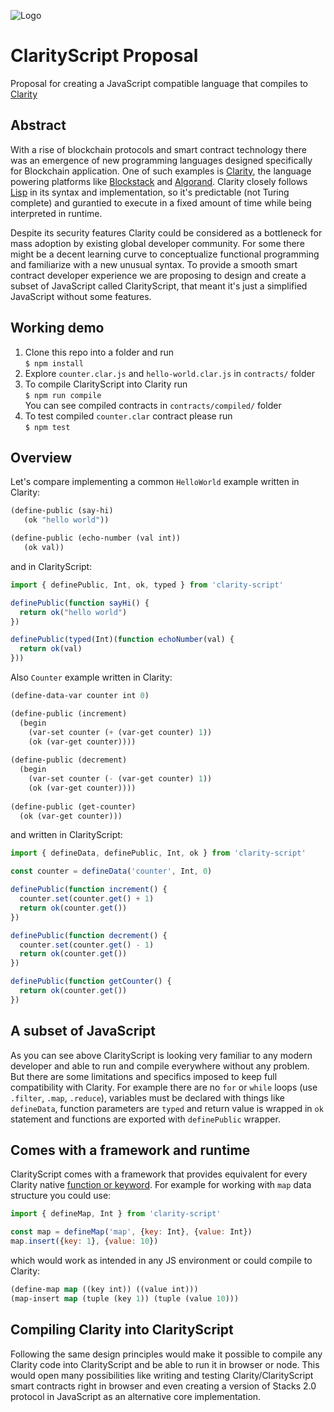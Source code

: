 
![Logo](https://avatars0.githubusercontent.com/u/67481887?s=200&v=4)
# ClarityScript Proposal
Proposal for creating a JavaScript compatible language that compiles to [Clarity](https://clarity-lang.org/)

## Abstract
With a rise of blockchain protocols and smart contract technology there was an emergence of new programming languages designed specifically for Blockchain application. One of such examples is [Clarity](https://clarity-lang.org/), the language powering platforms like [Blockstack](https://blockstack.org/) and [Algorand](https://www.algorand.com/). Clarity closely follows [Lisp](https://lisp-lang.org/) in its syntax and implementation, so it's predictable (not Turing complete) and gurantied to execute in a fixed amount of time while being interpreted in runtime.

Despite its security features Clarity could be considered as a bottleneck for mass adoption by existing global developer community. For some there might be a decent learning curve to conceptualize functional programming and familiarize with a new unusual syntax. To provide a smooth smart contract developer experience we are proposing to design and create a subset of JavaScript called ClarityScript, that meant it's just a simplified JavaScript without some features.

## Working demo
1. Clone this repo into a folder and run  
`$ npm install`
2. Explore `counter.clar.js` and `hello-world.clar.js` in `contracts/` folder
3. To compile ClarityScript into Clarity run  
`$ npm run compile`  
You can see compiled contracts in `contracts/compiled/` folder
4. To test compiled `counter.clar` contract please run  
`$ npm test`


## Overview
Let's compare implementing a common `HelloWorld` example written in Clarity:
```lisp
(define-public (say-hi)
   (ok "hello world"))

(define-public (echo-number (val int))
   (ok val))
```
and in ClarityScript:
```javascript
import { definePublic, Int, ok, typed } from 'clarity-script'

definePublic(function sayHi() {
  return ok("hello world")
})

definePublic(typed(Int)(function echoNumber(val) {
  return ok(val)
}))
```

Also `Counter` example written in Clarity:
```lisp
(define-data-var counter int 0)

(define-public (increment)
  (begin
    (var-set counter (+ (var-get counter) 1))
    (ok (var-get counter))))
    
(define-public (decrement)
  (begin
    (var-set counter (- (var-get counter) 1))
    (ok (var-get counter))))
    
(define-public (get-counter)
  (ok (var-get counter)))
```

and written in ClarityScript:
```javascript
import { defineData, definePublic, Int, ok } from 'clarity-script'

const counter = defineData('counter', Int, 0)

definePublic(function increment() {
  counter.set(counter.get() + 1)
  return ok(counter.get())
})

definePublic(function decrement() {
  counter.set(counter.get() - 1)
  return ok(counter.get())
})

definePublic(function getCounter() {
  return ok(counter.get())
})
```

## A subset of JavaScript
As you can see above ClarityScript is looking very familiar to any modern developer and able to run and compile everywhere without any problem. But there are some limitations and specifics imposed to keep full compatibility with Clarity. For example there are no `for` or `while` loops (use `.filter`, `.map`, `.reduce`), variables must be declared with things like `defineData`, function parameters are `typed` and return value is wrapped in `ok` statement and functions are exported with `definePublic` wrapper.

## Comes with a framework and runtime
ClarityScript comes with a framework that provides equivalent for every Clarity native [function or keyword](https://docs.blockstack.org/core/smart/clarityref). For example for working with `map` data structure you could use:
```javascript
import { defineMap, Int } from 'clarity-script'

const map = defineMap('map', {key: Int}, {value: Int})
map.insert({key: 1}, {value: 10})
```

which would work as intended in any JS environment or could compile to Clarity:
```lisp
(define-map map ((key int)) ((value int)))
(map-insert map (tuple (key 1)) (tuple (value 10))) 
```

## Compiling Clarity into ClarityScript
Following the same design principles would make it possible to compile any Clarity code into ClarityScript and be able to run it in browser or node. This would open many possibilities like writing and testing Clarity/ClarityScript smart contracts right in browser and even creating a version of Stacks 2.0 protocol in JavaScript as an alternative core implementation.
